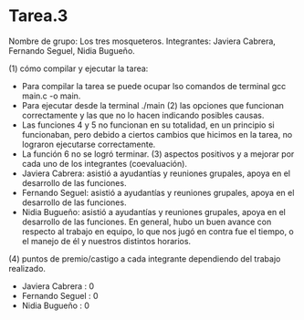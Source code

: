 # Tarea.3
 Nombre de grupo: Los tres mosqueteros.
 Integrantes: Javiera Cabrera, Fernando Seguel, Nidia Bugueño.
 
(1) cómo compilar y ejecutar la tarea:
- Para compilar la tarea se puede ocupar lso comandos de terminal gcc main.c -o main.
- Para ejecutar desde la terminal ./main
(2) las opciones que funcionan correctamente y las que no lo hacen indicando posibles causas.
- Las funciones 4 y 5 no funcionan en su totalidad, en un principio si funcionaban, pero debido a ciertos cambios que hicimos en la tarea, no lograron ejecutarse correctamente.
- La función 6 no se logró terminar.
(3) aspectos positivos y a mejorar por cada uno de los integrantes (coevaluación).
- Javiera Cabrera: asistió a ayudantías y reuniones grupales, apoya en el desarrollo de las funciones.
- Fernando Seguel: asistió a ayudantías y reuniones grupales, apoya en el desarrollo de las funciones.
- Nidia Bugueño: asistió a ayudantías y reuniones grupales, apoya en el desarrollo de las funciones.
En general, hubo un buen avance con respecto al trabajo en equipo, lo que nos jugó en contra fue el tiempo, o el manejo de él y nuestros distintos horarios.

(4) puntos de premio/castigo a cada integrante dependiendo del trabajo realizado.

- Javiera Cabrera : 0
- Fernando Seguel : 0
- Nidia Bugueño : 0
